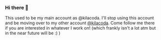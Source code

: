 ### Hi there 👋

<!--
**kilacoda/kilacoda** is a ✨ _special_ ✨ repository because its `README.md` (this file) appears on your GitHub profile.

Here are some ideas to get you started:

- 🔭 I’m currently working on ...
- 🌱 I’m currently learning ...
- 👯 I’m looking to collaborate on ...
- 🤔 I’m looking for help with ...
- 💬 Ask me about ...
- 📫 How to reach me: ...
- 😄 Pronouns: ...
- ⚡ Fun fact: ...
-->
This used to be my main account as @kilacoda. I'll stop using this account and be moving over to my other account [@kilacoda](https://github.com/kilacoda). Come follow me there if you are interested in whatever I work on! (which frankly isn't a lot atm but in the near future will be :) )
